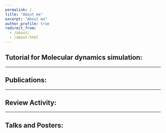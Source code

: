 ```yaml
---
permalink: /
title: "About me"
excerpt: "About me"
author_profile: true
redirect_from: 
  - /about/
  - /about.html
---
```




Tutorial for Molecular dynamics simulation:
------

  
---

Publications:
------

---

Review Activity:
------


---

Talks and Posters:
------

